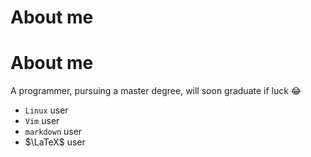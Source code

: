 # About me


<!--more-->

# About me

A programmer, pursuing a master degree, will soon graduate if luck :joy:

- `Linux` user
- `Vim` user
- `markdown` user
- $\LaTeX$ user

